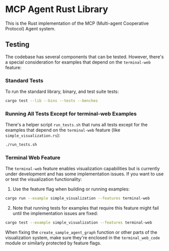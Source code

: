 # MCP Agent Rust Library

This is the Rust implementation of the MCP (Multi-agent Cooperative Protocol) Agent system.

## Testing

The codebase has several components that can be tested. However, there's a special consideration for examples that depend on the `terminal-web` feature:

### Standard Tests

To run the standard library, binary, and test suite tests:

```bash
cargo test --lib --bins --tests --benches
```

### Running All Tests Except for terminal-web Examples

There's a helper script `run_tests.sh` that runs all tests except for the examples that depend on the `terminal-web` feature (like `simple_visualization.rs`):

```bash
./run_tests.sh
```

### Terminal Web Feature

The `terminal-web` feature enables visualization capabilities but is currently under development and has some implementation issues. If you want to use or test the visualization functionality:

1. Use the feature flag when building or running examples:

```bash
cargo run --example simple_visualization --features terminal-web
```

2. Note that running tests for examples that require this feature might fail until the implementation issues are fixed:

```bash
cargo test --example simple_visualization --features terminal-web
```

When fixing the `create_sample_agent_graph` function or other parts of the visualization system, make sure they're enclosed in the `terminal_web_code` module or similarly protected by feature flags.
